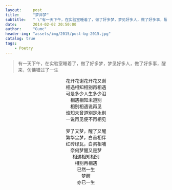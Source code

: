 ```yaml
---
layout:     post
title:      "梦非梦"
subtitle:   " \"有一天下午，在实验室睡着了，做了好多梦，梦见好多人，做了好多事，醒来，仿佛错过了一生­\""
date:       2014-02-02 20:50:00
author:     "Gumc"
header-img: "assets/img/2015/post-bg-2015.jpg"
catalog: true
tags:
    - Poetry
---
```

> 有一天下午，在实验室睡着了，做了好多梦，梦见好多人，做了好多事，醒来，仿佛错过了一生

<center>
花开花谢花开花又谢­<br/>
相遇相知相别再相遇­<br/>
可是多少人生多少泪­<br/>
相遇相知未道别­<br/>
相别相遇说再见­<br/>
谁知未曾道别是永别­<br/>
一说再见便不再相见­<br/>
­<br/>
梦了又梦，醒了又醒­<br/>
繁华尘梦，白首相伴­<br/>
红砖绿瓦，白粥相哺­<br/>
奈何梦醒又是梦­<br/>
相遇相知相别­<br/>
相别再相遇­<br/>
已然一生­<br/>
梦醒­<br/>
亦已一生­<br/>
</center>
